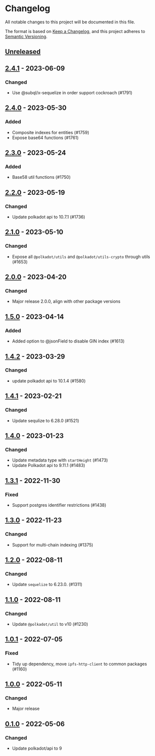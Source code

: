 # Changelog
All notable changes to this project will be documented in this file.

The format is based on [Keep a Changelog](https://keepachangelog.com/en/1.0.0/),
and this project adheres to [Semantic Versioning](https://semver.org/spec/v2.0.0.html).

## [Unreleased]

## [2.4.1] - 2023-06-09
### Changed
- Use @subql/x-sequelize in order support cockroach (#1791)

## [2.4.0] - 2023-05-30
### Added
- Composite indexes for entities (#1759)
- Expose base64 functions (#1761)

## [2.3.0] - 2023-05-24
### Added
- Base58 util functions (#1750)

## [2.2.0] - 2023-05-19
### Changed
- Update polkadot api to 10.7.1 (#1736)

## [2.1.0] - 2023-05-10
### Changed
- Expose all `@polkadot/utils` and `@polkadot/utils-crypto` through utils (#1653)

## [2.0.0] - 2023-04-20
### Changed
- Major release 2.0.0, align with other package versions

## [1.5.0] - 2023-04-14
### Added
- Added option to @jsonField to disable GIN index (#1613)

## [1.4.2] - 2023-03-29
### Changed
- update polkadot api to 10.1.4 (#1580)

## [1.4.1] - 2023-02-21
### Changed
- Update sequlize to 6.28.0 (#1521)

## [1.4.0] - 2023-01-23
### Changed
- Update metadata type with `startHeight` (#1473)
- Update Polkadot api to 9.11.1 (#1483)

## [1.3.1] - 2022-11-30
### Fixed
- Support postgres identifier restrictions (#1438)

## [1.3.0] - 2022-11-23
### Changed
- Support for multi-chain indexing (#1375)

## [1.2.0] - 2022-08-11
### Changed
- Update `sequelize` to 6.23.0. (#1311)

## [1.1.0] - 2022-08-11
### Changed
- Update `@polkadot/util` to v10 (#1230)

## [1.0.1] - 2022-07-05
### Fixed
- Tidy up dependency, move `ipfs-http-client` to common packages (#1160)

## [1.0.0] - 2022-05-11
### Changed
- Major release

## [0.1.0] - 2022-05-06
### Changed
- Update polkadot/api to 9

[Unreleased]: https://github.com/subquery/subql/compare/utils/v2.4.1...HEAD
[2.4.1]: https://github.com/subquery/subql/compare/utils/2.4.0...utils/2.4.1
[2.4.0]: https://github.com/subquery/subql/compare/utils/2.3.0...utils/2.4.0
[2.3.0]: https://github.com/subquery/subql/compare/utils/2.2.0...utils/2.3.0
[2.2.0]: https://github.com/subquery/subql/compare/utils/2.1.0...utils/2.2.0
[2.1.0]: https://github.com/subquery/subql/compare/utils/2.0.0...utils/2.1.0
[2.0.0]: https://github.com/subquery/subql/compare/utils/1.5.0...utils/2.0.0
[1.5.0]: https://github.com/subquery/subql/compare/utils/1.4.2...utils/1.5.0
[1.4.2]: https://github.com/subquery/subql/compare/utils/1.4.1...utils/1.4.2
[1.4.1]: https://github.com/subquery/subql/compare/utils/1.4.0...utils/1.4.1
[1.4.0]: https://github.com/subquery/subql/compare/utils/1.3.1...utils/1.4.0
[1.3.1]: https://github.com/subquery/subql/compare/utils/1.3.0...utils/1.3.1
[1.3.0]: https://github.com/subquery/subql/compare/utils/1.2.0...utils/1.3.0
[1.2.0]: https://github.com/subquery/subql/compare/utils/1.1.0...utils/1.2.0
[1.1.0]: https://github.com/subquery/subql/compare/utils/1.0.1...utils/1.1.0
[1.0.1]: https://github.com/subquery/subql/compare/utils/1.0.0...utils/1.0.1
[1.0.0]: https://github.com/subquery/subql/compare/utils/0.1.0...utils/1.0.0
[0.1.0]: https://github.com/subquery/subql/tags/0.1.0
